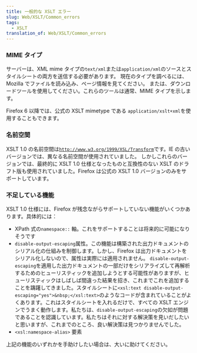 ```yaml
---
title: 一般的な XSLT エラー
slug: Web/XSLT/Common_errors
tags:
  - XSLT
translation_of: Web/XSLT/Common_errors
---
```

### MIME タイプ

サーバーは、XML mime タイプの`text/xml`または`application/xml`のソースとスタイルシートの両方を送信する必要があります。 現在のタイプを調べるには、Mozilla でファイルを読み込み、ページ情報を見てください。 または、ダウンロードツールを使用してください。これらのツールは通常、MIME タイプを示します。

Firefox 6 以降では、公式の XSLT mimetype である `application/xslt+xml`を使用することもできます。

### 名前空間

XSLT 1.0 の名前空間は[`http://www.w3.org/1999/XSL/Transform`](http://www.w3.org/1999/XSL/Transform)です。IE の古いバージョンでは、異なる名前空間が使用されていました。 しかしこれらのバージョンでは、最終的に XSLT 1.0 仕様となったものと互換性のない XSLT のドラフト版も使用されていました。Firefox は公式の XSLT 1.0 バージョンのみをサポートしています。

### 不足している機能

XSLT 1.0 仕様には、Firefox が残念ながらサポートしていない機能がいくつかあります。具体的には：

- XPath 式の`namespace::` 軸。これをサポートすることは将来的に可能になりそうです
- `disable-output-escaping`属性。この機能は構築された出力ドキュメントのシリアル化の仕組みを制御します。しかし、Firefox は出力ドキュメントをシリアル化しないので、属性は実際には適用されません。 `disable-output-escaping`を適用した出力ドキュメントの一部だけをシリアライズして再解析するためのヒューリスティックを追加しようとする可能性がありますが、ヒューリスティックはしばしば間違った結果を招き、これまでこれを追加することを躊躇してきました。スタイルシートに`<xsl:text disable-output-escaping="yes">&nbsp;</xsl:text>`のようなコードが含まれていることがよくあります。これはスタイルシートを入れるだけで、すべての XSLT エンジンでうまく動作します。私たちは、`disable-output-escaping`の欠如が問題であることを認識しています。私たちはそれに対する解決策を見いだしたいと思いますが、これまでのところ、良い解決策は見つかりませんでした。
- `<xsl:namespace-alias>` 要素

上記の機能のいずれかを手助けしたい場合は、大いに助けてください。
